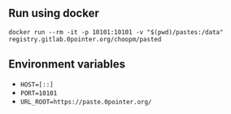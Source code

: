 ## Run using docker
```shell
docker run --rm -it -p 10101:10101 -v "$(pwd)/pastes:/data" registry.gitlab.0pointer.org/choopm/pasted
```

## Environment variables
* `HOST=[::]`
* `PORT=10101`
* `URL_ROOT=https://paste.0pointer.org/`
